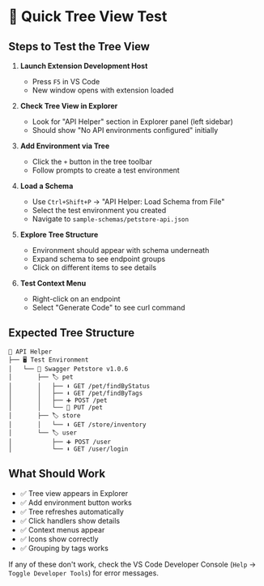 # 🎯 Quick Tree View Test

## Steps to Test the Tree View

1. **Launch Extension Development Host**
   - Press `F5` in VS Code
   - New window opens with extension loaded

2. **Check Tree View in Explorer**
   - Look for "API Helper" section in Explorer panel (left sidebar)
   - Should show "No API environments configured" initially

3. **Add Environment via Tree**
   - Click the `+` button in the tree toolbar
   - Follow prompts to create a test environment

4. **Load a Schema**
   - Use `Ctrl+Shift+P` → "API Helper: Load Schema from File"
   - Select the test environment you created
   - Navigate to `sample-schemas/petstore-api.json`

5. **Explore Tree Structure**
   - Environment should appear with schema underneath
   - Expand schema to see endpoint groups
   - Click on different items to see details

6. **Test Context Menu**
   - Right-click on an endpoint
   - Select "Generate Code" to see curl command

## Expected Tree Structure

```
📁 API Helper
├── 🖥️ Test Environment
│   └── 📄 Swagger Petstore v1.0.6
│       ├── 🏷️ pet
│       │   ├── ⬇️ GET /pet/findByStatus
│       │   ├── ⬇️ GET /pet/findByTags
│       │   ├── ➕ POST /pet
│       │   └── 🔧 PUT /pet
│       ├── 🏷️ store
│       │   └── ⬇️ GET /store/inventory
│       └── 🏷️ user
│           ├── ➕ POST /user
│           └── ⬇️ GET /user/login
```

## What Should Work

- ✅ Tree view appears in Explorer
- ✅ Add environment button works
- ✅ Tree refreshes automatically
- ✅ Click handlers show details
- ✅ Context menus appear
- ✅ Icons show correctly
- ✅ Grouping by tags works

If any of these don't work, check the VS Code Developer Console (`Help` → `Toggle Developer Tools`) for error messages.
